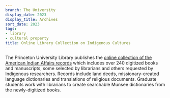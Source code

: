 ```yaml
---
branch: The University
display_date: 2023
display_title: Archives
sort_date: 2023
tags:
- library
- cultural property
title: Online Library Collection on Indigenous Cultures
---
```


The Princeton University Library publishes the [online collection of the American Indian Affairs records]( https://dpul.princeton.edu/indigenous-cultures) which includes over 240 digitized books and manuscripts, some selected by librarians and others requested by Indigenous researchers. Records include land deeds, missionary-created language dictionaries and translations of religious documents. Graduate students work with librarians to create searchable Munsee dictionaries from the newly-digitized books.
